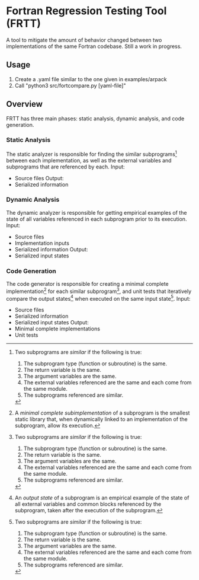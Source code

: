 # Fortran Regression Testing Tool (FRTT)
A tool to mitigate the amount of behavior changed between two implementations of the same Fortran codebase.
Still a work in progress.

## Usage
1. Create a .yaml file similar to the one given in examples/arpack
2. Call "python3 src/fortcompare.py [yaml-file]"

## Overview
FRTT has three main phases: static analysis, dynamic analysis, and code generation.

### Static Analysis
The static analyzer is responsible for finding the similar subprograms[^1] between each implementation, as well as the external variables and subprograms that are referenced by each.
Input:
- Source files
Output:
- Serialized information

### Dynamic Analysis
The dynamic analyzer is responsible for getting empirical examples of the state of all variables referenced in each subprogram prior to its execution.
Input:
- Source files
- Implementation inputs
- Serialized information
Output:
- Serialized input states

### Code Generation
The code generator is responsible for creating a minimal complete implementation[^4] for each similar subprogram[^1], and unit tests that iteratively compare the output states[^3] when executed on the same input state[^1].
Input:
- Source files
- Serialized information
- Serialized input states
Output:
- Minimal complete implementations
- Unit tests

[^1]: Two subprograms are *similar* if the following is true:
    1. The subprogram type (function or subroutine) is the same.
    2. The return variable is the same.
    3. The argument variables are the same.
    4. The external variables referenced are the same and each come from the same module.
    5. The subprograms referenced are similar.

[^2]: An *input state* of a subprogram is an empirical example of the state of all external variables and common blocks referenced by the subprogram, taken prior to
    the execution of the subprogram.

[^3]: An *output state* of a subprogram is an empirical example of the state of all external variables and common blocks referenced by the subprogram, taken after
    the execution of the subprogram.

[^4]: A *minimal complete subimplementation* of a subprogram is the smallest static library that, when dynamically linked to an implementation of the subprogram, allow its execution.